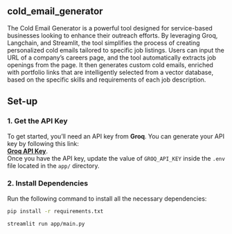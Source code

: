 ## cold_email_generator
The Cold Email Generator is a powerful tool designed for service-based businesses looking to enhance their outreach efforts. By leveraging Groq, Langchain, and Streamlit, the tool simplifies the process of creating personalized cold emails tailored to specific job listings. Users can input the URL of a company’s careers page, and the tool automatically extracts job openings from the page. It then generates custom cold emails, enriched with portfolio links that are intelligently selected from a vector database, based on the specific skills and requirements of each job description.

## Set-up

### 1. Get the API Key
To get started, you’ll need an API key from **Groq**. You can generate your API key by following this link:  
**[Groq API Key](https://console.groq.com/keys)**.  
Once you have the API key, update the value of `GROQ_API_KEY` inside the `.env` file located in the `app/` directory.

### 2. Install Dependencies
Run the following command to install all the necessary dependencies:
```bash
pip install -r requirements.txt

streamlit run app/main.py






